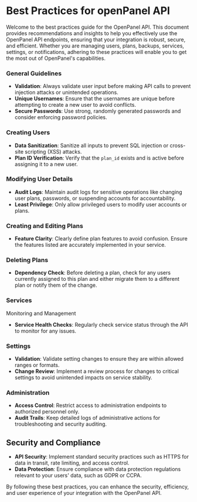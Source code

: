 # Best Practices for openPanel API

Welcome to the best practices guide for the OpenPanel API. This document provides recommendations and insights to help you effectively use the OpenPanel API endpoints, ensuring that your integration is robust, secure, and efficient. 
Whether you are managing users, plans, backups, services, settings, or notifications, adhering to these practices will enable you to get the most out of OpenPanel's capabilities.

### General Guidelines

- **Validation**: Always validate user input before making API calls to prevent injection attacks or unintended operations.
- **Unique Usernames**: Ensure that the usernames are unique before attempting to create a new user to avoid conflicts.
- **Secure Passwords**: Use strong, randomly generated passwords and consider enforcing password policies.

### Creating Users

- **Data Sanitization**: Sanitize all inputs to prevent SQL injection or cross-site scripting (XSS) attacks.
- **Plan ID Verification**: Verify that the `plan_id` exists and is active before assigning it to a new user.

### Modifying User Details

- **Audit Logs**: Maintain audit logs for sensitive operations like changing user plans, passwords, or suspending accounts for accountability.
- **Least Privilege**: Only allow privileged users to modify user accounts or plans.

### Creating and Editing Plans

- **Feature Clarity**: Clearly define plan features to avoid confusion. Ensure the features listed are accurately implemented in your service.

### Deleting Plans

- **Dependency Check**: Before deleting a plan, check for any users currently assigned to this plan and either migrate them to a different plan or notify them of the change.

### Services

Monitoring and Management

- **Service Health Checks**: Regularly check service status through the API to monitor for any issues.

### Settings
- **Validation**: Validate setting changes to ensure they are within allowed ranges or formats.
- **Change Review**: Implement a review process for changes to critical settings to avoid unintended impacts on service stability.

### Administration

- **Access Control**: Restrict access to administration endpoints to authorized personnel only.
- **Audit Trails**: Keep detailed logs of administrative actions for troubleshooting and security auditing.

## Security and Compliance

- **API Security**: Implement standard security practices such as HTTPS for data in transit, rate limiting, and access control.
- **Data Protection**: Ensure compliance with data protection regulations relevant to your users' data, such as GDPR or CCPA.

By following these best practices, you can enhance the security, efficiency, and user experience of your integration with the OpenPanel API.
